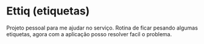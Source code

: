 # Ettiq (etiquetas)
Projeto pessoal para me ajudar no serviço.
Rotina de ficar pesando algumas etiquetas, agora com a aplicação posso resolver facil o problema.
